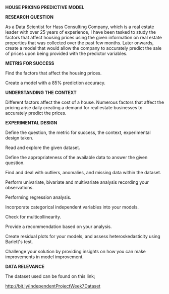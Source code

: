 **HOUSE PRICING PREDICTIVE MODEL**

**RESEARCH QUESTION**

As a Data Scientist for Hass Consulting Company, which is a real estate leader with over 25 years of experience, I have been tasked to study the factors that affect housing prices using the given information on real estate properties that was collected over the past few months. Later onwards, create a model that would allow the company to accurately predict the sale of prices upon being provided with the predictor variables.

**METRIS FOR SUCCESS**

Find the factors that affect the housing prices.

Create a model with a 85% prediction accuracy.

**UNDERSTANDING THE CONTEXT**

Different factors affect the cost of a house. Numerous factors that affect the pricing arise daily creating a demand for real estate businesses to accurately predict the prices.

**EXPERIMENTAL DESIGN**

Define the question, the metric for success, the context, experimental design taken.

Read and explore the given dataset.

Define the appropriateness of the available data to answer the given question.

Find and deal with outliers, anomalies, and missing data within the dataset.

Perform univariate, bivariate and multivariate analysis recording your observations.

Performing regression analysis.

Incorporate categorical independent variables into your models.

Check for multicollinearity.

Provide a recommendation based on your analysis.

Create residual plots for your models, and assess heteroskedasticity using Barlett's test.

Challenge your solution by providing insights on how you can make improvements in model improvement.

**DATA RELEVANCE**

The dataset used can be found on this link;

http://bit.ly/IndependentProjectWeek7Dataset
